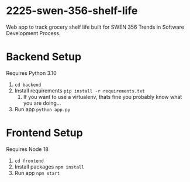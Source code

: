 # 2225-swen-356-shelf-life

Web app to track grocery shelf life built for SWEN 356 Trends in Software Development Process.

# Backend Setup

Requires Python 3.10

1. `cd backend`
2. Install requirements `pip install -r requirements.txt`
   1. If you want to use a virtualenv, thats fine you probably know what you are doing...
3. Run app `python app.py`

# Frontend Setup

Requires Node 18

1. `cd frontend`
2. Install packages `npm install`
3. Run app `npm start`
